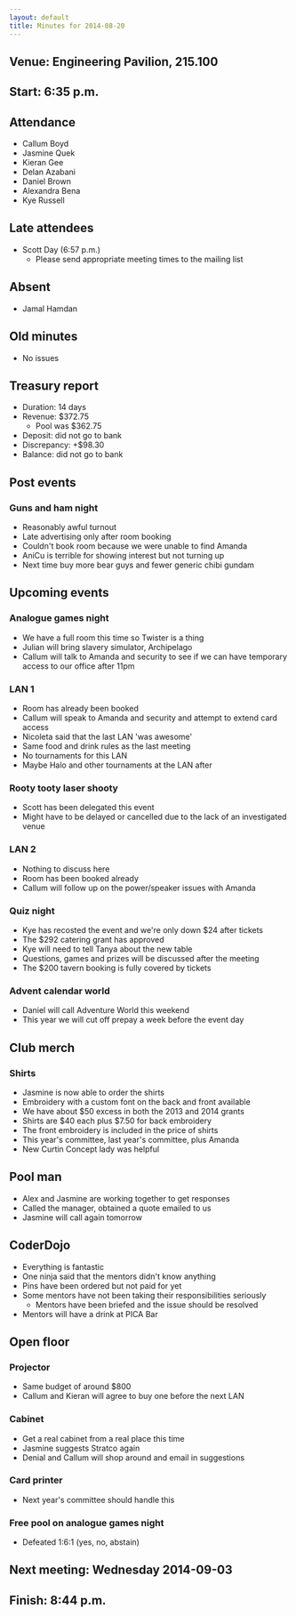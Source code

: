 ```yaml
---
layout: default
title: Minutes for 2014-08-20
---
```


## Venue: Engineering Pavilion, 215.100

## Start: <time datetime="2014-08-20T10:35Z">6:35 p.m.</time>

## Attendance

  * Callum Boyd
  * Jasmine Quek
  * Kieran Gee
  * Delan Azabani
  * Daniel Brown
  * Alexandra Bena
  * Kye Russell

## Late attendees

  * Scott Day (6:57 p.m.)
    * Please send appropriate meeting times to the mailing list

## Absent

  * Jamal Hamdan

## Old minutes

  * No issues

## Treasury report

  * Duration: 14 days
  * Revenue: $372.75
    * Pool was $362.75
  * Deposit: did not go to bank
  * Discrepancy: +$98.30
  * Balance: did not go to bank

## Post events

### Guns and ham night

  * Reasonably awful turnout
  * Late advertising only after room booking
  * Couldn't book room because we were unable to find Amanda
  * AniCu is terrible for showing interest but not turning up
  * Next time buy more bear guys and fewer generic chibi gundam

## Upcoming events

### Analogue games night

  * We have a full room this time so Twister is a thing
  * Julian will bring slavery simulator, Archipelago
  * Callum will talk to Amanda and security to see if we can have
    temporary access to our office after 11pm

### LAN 1

  * Room has already been booked
  * Callum will speak to Amanda and security and attempt to extend
    card access
  * Nicoleta said that the last LAN 'was awesome'
  * Same food and drink rules as the last meeting
  * No tournaments for this LAN
  * Maybe Halo and other tournaments at the LAN after

### Rooty tooty laser shooty

  * Scott has been delegated this event
  * Might have to be delayed or cancelled due to the lack of an
    investigated venue

### LAN 2

  * Nothing to discuss here
  * Room has been booked already
  * Callum will follow up on the power/speaker issues with Amanda

### Quiz night

  * Kye has recosted the event and we're only down $24 after tickets
  * The $292 catering grant has approved
  * Kye will need to tell Tanya about the new table
  * Questions, games and prizes will be discussed after the meeting
  * The $200 tavern booking is fully covered by tickets

### Advent calendar world

  * Daniel will call Adventure World this weekend
  * This year we will cut off prepay a week before the event day

## Club merch

### Shirts

  * Jasmine is now able to order the shirts
  * Embroidery with a custom font on the back and front available
  * We have about $50 excess in both the 2013 and 2014 grants
  * Shirts are $40 each plus $7.50 for back embroidery
  * The front embroidery is included in the price of shirts
  * This year's committee, last year's committee, plus Amanda
  * New Curtin Concept lady was helpful

## Pool man

  * Alex and Jasmine are working together to get responses
  * Called the manager, obtained a quote emailed to us
  * Jasmine will call again tomorrow

## CoderDojo

  * Everything is fantastic
  * One ninja said that the mentors didn't know anything
  * Pins have been ordered but not paid for yet
  * Some mentors have not been taking their responsibilities seriously
    * Mentors have been briefed and the issue should be resolved
  * Mentors will have a drink at PICA Bar

## Open floor

### Projector

  * Same budget of around $800
  * Callum and Kieran will agree to buy one before the next LAN

### Cabinet

  * Get a real cabinet from a real place this time
  * Jasmine suggests Stratco again
  * Denial and Callum will shop around and email in suggestions

### Card printer

  * Next year's committee should handle this

### Free pool on analogue games night

  * Defeated 1:6:1 (yes, no, abstain)

## Next meeting: Wednesday 2014-09-03

## Finish: <time datetime="2014-08-20T12:44Z">8:44 p.m.</time>
